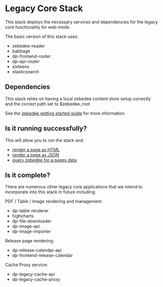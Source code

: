 # Legacy Core Stack

This stack deploys the necessary services and dependencies for the legacy core functionality for web mode.

The basic version of this stack uses:

- zebedee-reader
- babbage
- dp-frontend-router
- dp-api-router
- sixteens
- elasticsearch

## Dependencies

This stack relies on having a local zebedee content store setup correctly and the correct path set to $zebedee_root

See the [zebedee getting started guide](https://github.com/ONSdigital/zebedee#getting-started) for more information.

## Is it running successfully?

This will allow you to run the stack and:

- [render a page as HTML](http://localhost:20000/economy)
- [render a page as JSON](http://localhost:20000/economy/data)
- [query zebedee for a pages data](http://localhost:23200/v1/data?uri=/economy)

## Is it complete?

There are numerous other legacy core applications that we intend to incorporate into this stack in future including:

PDF / Table / Image rendering and management:

- dp-table-renderer
- highcharts
- dp-file-downloader
- dp-image-api
- dp-image-importer

Release page rendering:

- dp-release-calendar-api
- dp-frontend-release-calendar

Cache Proxy service:

- dp-legacy-cache-api
- dp-legacy-cache-proxy
